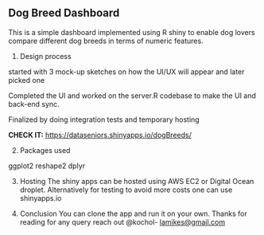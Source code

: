 ## Dog Breed Dashboard


This is a simple dashboard implemented using R shiny to enable dog lovers compare different dog breeds in
terms of numeric features.

1. Design process

started with 3 mock-up sketches on how the UI/UX will appear and later picked one

Completed the UI and worked on the server.R codebase to make the UI and back-end sync.

Finalized by doing integration tests and temporary hosting

**CHECK IT:** <https://dataseniors.shinyapps.io/dogBreeds/>


2. Packages used

ggplot2
reshape2
dplyr

3. Hosting
The shiny apps can be hosted using AWS EC2 or Digital Ocean droplet. Alternatively for testing to avoid
more costs one can use shinyapps.io

4. Conclusion
You can clone the app and run it on your own. Thanks for reading for any query reach out @kochol-
lamikes@gmail.com

